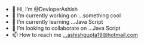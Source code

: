 - 👋 Hi, I’m @DevloperAshish
- 👀 I’m currently working on ...something cool
- 🌱 I’m currently learning ...Java Script
- 💞️ I’m looking to collaborate on ...Java Script
- 📫 How to reach me ...ashishgupta19@hotmail.com

<!---
DevloperAshish/DevloperAshish is a ✨ special ✨ repository because its `README.md` (this file) appears on your GitHub profile.
You can click the Preview link to take a look at your changes.
--->
